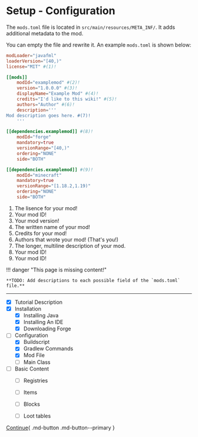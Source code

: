 # Setup - Configuration

The `mods.toml` file is located in `src/main/resources/META_INF/`. It adds additional metadata to the mod. 

You can empty the file and rewrite it. An example `mods.toml` is shown below:

```toml title="Example mods.toml" linenums="1"
modLoader="javafml"
loaderVersion="[40,)"
license="MIT" #(1)!

[[mods]]
    modId="examplemod" #(2)!
    version="1.0.0.0" #(3)!
    displayName="Example Mod" #(4)!
    credits="I'd like to this wiki!" #(5)!
    authors="Author" #(6)!
    description='''
Mod description goes here. #(7)!
    '''

[[dependencies.examplemod]] #(8)!
    modId="forge"
    mandatory=true
    versionRange="[40,)"
    ordering="NONE"
    side="BOTH"

[[dependencies.examplemod]] #(9)!
    modId="minecraft"
    mandatory=true
    versionRange="[1.18.2,1.19)"
    ordering="NONE"
    side="BOTH"
```

1. The lisence for your mod!
2. Your mod ID!
3. Your mod version!
4. The written name of your mod!
5. Credits for your mod!
6. Authors that wrote your mod! (That's you!)
7. The longer, multiline description of your mod.
8. Your mod ID!
9. Your mod ID!

!!! danger "This page is missing content!"

    **TODO: Add descriptions to each possible field of the `mods.toml` file.** 

---

- [x] Tutorial Description
- [x] Installation
    * [x] Installing Java
    * [x] Installing An IDE
    * [x] Downloading Forge
- [ ] Configuration
    * [x] Buildscript
    * [x] Gradlew Commands
    * [x] Mod File
    * [ ] Main Class
- [ ] Basic Content
    * [ ] Registries
    * [ ] Items
    * [ ] Blocks
    * [ ] Loot tables


[Continue](main-class.md){ .md-button .md-button--primary }